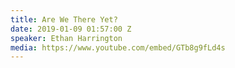 ```yaml
---
title: Are We There Yet?
date: 2019-01-09 01:57:00 Z
speaker: Ethan Harrington
media: https://www.youtube.com/embed/GTb8g9fLd4s
---
```


